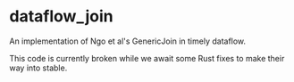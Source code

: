 # dataflow_join
An implementation of Ngo et al's GenericJoin in timely dataflow.

This code is currently broken while we await some Rust fixes to make their way into stable.

